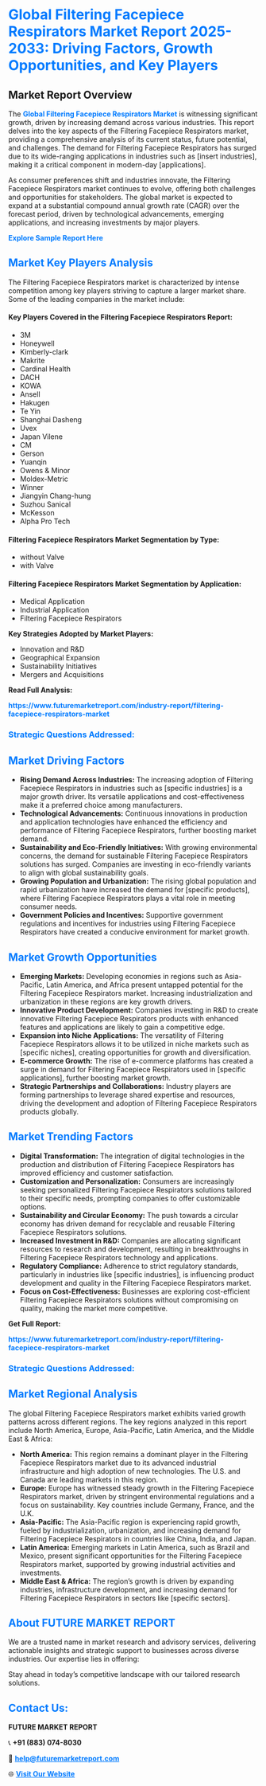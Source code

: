 <h1 style="color: #007BFF;">Global Filtering Facepiece Respirators Market Report 2025-2033: Driving Factors, Growth Opportunities, and Key Players</h1>

<section id="overview">
<h2>Market Report Overview</h2>
<p>The <a href="https://www.futuremarketreport.com/industry-report/filtering-facepiece-respirators-market" style="color: #007BFF; text-decoration: none;"><strong>Global Filtering Facepiece Respirators Market</strong></a> is witnessing significant growth, driven by increasing demand across various industries. This report delves into the key aspects of the Filtering Facepiece Respirators market, providing a comprehensive analysis of its current status, future potential, and challenges. The demand for Filtering Facepiece Respirators has surged due to its wide-ranging applications in industries such as [insert industries], making it a critical component in modern-day [applications].</p>
<p>As consumer preferences shift and industries innovate, the Filtering Facepiece Respirators market continues to evolve, offering both challenges and opportunities for stakeholders. The global market is expected to expand at a substantial compound annual growth rate (CAGR) over the forecast period, driven by technological advancements, emerging applications, and increasing investments by major players.</p>
</section>

<section id="overview">
<p><a href="https://www.futuremarketreport.com/request-sample/reportId=127216" style="color: #007BFF; text-decoration: none;"><strong>Explore Sample Report Here</strong></a></p>
</section>

<section id="key-players">
<h2 style="color: #007BFF;">Market Key Players Analysis</h2>
<p>The Filtering Facepiece Respirators market is characterized by intense competition among key players striving to capture a larger market share. Some of the leading companies in the market include:</p>
<h4>Key Players Covered in the Filtering Facepiece Respirators Report:</h4>
<ul><li>3M</li><li>Honeywell</li><li>Kimberly-clark</li><li>Makrite</li><li>Cardinal Health</li><li>DACH</li><li>KOWA</li><li>Ansell</li><li>Hakugen</li><li>Te Yin</li><li>Shanghai Dasheng</li><li>Uvex</li><li>Japan Vilene</li><li>CM</li><li>Gerson</li><li>Yuanqin</li><li>Owens &amp; Minor</li><li>Moldex-Metric</li><li>Winner</li><li>Jiangyin Chang-hung</li><li>Suzhou Sanical</li><li>McKesson</li><li>Alpha Pro Tech</li></ul>
<h4>Filtering Facepiece Respirators Market Segmentation by Type:</h4>
<ul><li>without Valve</li><li>with Valve</li></ul>

<h4>Filtering Facepiece Respirators Market Segmentation by Application:</h4>
<ul><li>Medical Application</li><li>Industrial Application</li><li>Filtering Facepiece Respirators</li></ul>
<p><strong>Key Strategies Adopted by Market Players:</strong></p>
<ul>
<li>Innovation and R&D</li>
<li>Geographical Expansion</li>
<li>Sustainability Initiatives</li>
<li>Mergers and Acquisitions</li>
</ul>
</section>

<section>
<p><strong>Read Full Analysis: </strong></p><a href="https://www.futuremarketreport.com/industry-report/filtering-facepiece-respirators-market" style="color: #007BFF; text-decoration: none;"><strong>https://www.futuremarketreport.com/industry-report/filtering-facepiece-respirators-market</strong></a>
<h3 style="color: #007BFF;">Strategic Questions Addressed:</h3>
</section>

<section id="driving-factors">
<h2 style="color: #007BFF;">Market Driving Factors</h2>
<ul>
<li><strong>Rising Demand Across Industries:</strong> The increasing adoption of Filtering Facepiece Respirators in industries such as [specific industries] is a major growth driver. Its versatile applications and cost-effectiveness make it a preferred choice among manufacturers.</li>
<li><strong>Technological Advancements:</strong> Continuous innovations in production and application technologies have enhanced the efficiency and performance of Filtering Facepiece Respirators, further boosting market demand.</li>
<li><strong>Sustainability and Eco-Friendly Initiatives:</strong> With growing environmental concerns, the demand for sustainable Filtering Facepiece Respirators solutions has surged. Companies are investing in eco-friendly variants to align with global sustainability goals.</li>
<li><strong>Growing Population and Urbanization:</strong> The rising global population and rapid urbanization have increased the demand for [specific products], where Filtering Facepiece Respirators plays a vital role in meeting consumer needs.</li>
<li><strong>Government Policies and Incentives:</strong> Supportive government regulations and incentives for industries using Filtering Facepiece Respirators have created a conducive environment for market growth.</li>
</ul>
</section>

<section id="growth-opportunities">
<h2 style="color: #007BFF;">Market Growth Opportunities</h2>
<ul>
<li><strong>Emerging Markets:</strong> Developing economies in regions such as Asia-Pacific, Latin America, and Africa present untapped potential for the Filtering Facepiece Respirators market. Increasing industrialization and urbanization in these regions are key growth drivers.</li>
<li><strong>Innovative Product Development:</strong> Companies investing in R&D to create innovative Filtering Facepiece Respirators products with enhanced features and applications are likely to gain a competitive edge.</li>
<li><strong>Expansion into Niche Applications:</strong> The versatility of Filtering Facepiece Respirators allows it to be utilized in niche markets such as [specific niches], creating opportunities for growth and diversification.</li>
<li><strong>E-commerce Growth:</strong> The rise of e-commerce platforms has created a surge in demand for Filtering Facepiece Respirators used in [specific applications], further boosting market growth.</li>
<li><strong>Strategic Partnerships and Collaborations:</strong> Industry players are forming partnerships to leverage shared expertise and resources, driving the development and adoption of Filtering Facepiece Respirators products globally.</li>
</ul>
</section>

<section id="trending-factors">
<h2 style="color: #007BFF;">Market Trending Factors</h2>
<ul>
<li><strong>Digital Transformation:</strong> The integration of digital technologies in the production and distribution of Filtering Facepiece Respirators has improved efficiency and customer satisfaction.</li>
<li><strong>Customization and Personalization:</strong> Consumers are increasingly seeking personalized Filtering Facepiece Respirators solutions tailored to their specific needs, prompting companies to offer customizable options.</li>
<li><strong>Sustainability and Circular Economy:</strong> The push towards a circular economy has driven demand for recyclable and reusable Filtering Facepiece Respirators solutions.</li>
<li><strong>Increased Investment in R&D:</strong> Companies are allocating significant resources to research and development, resulting in breakthroughs in Filtering Facepiece Respirators technology and applications.</li>
<li><strong>Regulatory Compliance:</strong> Adherence to strict regulatory standards, particularly in industries like [specific industries], is influencing product development and quality in the Filtering Facepiece Respirators market.</li>
<li><strong>Focus on Cost-Effectiveness:</strong> Businesses are exploring cost-efficient Filtering Facepiece Respirators solutions without compromising on quality, making the market more competitive.</li>
</ul>
</section>

<section>
<p><strong>Get Full Report: </strong></p><a href="https://www.futuremarketreport.com/industry-report/filtering-facepiece-respirators-market" style="color: #007BFF; text-decoration: none;"><strong>https://www.futuremarketreport.com/industry-report/filtering-facepiece-respirators-market</strong></a>
<h3 style="color: #007BFF;">Strategic Questions Addressed:</h3>
</section>


<section id="regional-analysis">
<h2 style="color: #007BFF;">Market Regional Analysis</h2>
<p>The global Filtering Facepiece Respirators market exhibits varied growth patterns across different regions. The key regions analyzed in this report include North America, Europe, Asia-Pacific, Latin America, and the Middle East & Africa:</p>
<ul>
<li><strong>North America:</strong> This region remains a dominant player in the Filtering Facepiece Respirators market due to its advanced industrial infrastructure and high adoption of new technologies. The U.S. and Canada are leading markets in this region.</li>
<li><strong>Europe:</strong> Europe has witnessed steady growth in the Filtering Facepiece Respirators market, driven by stringent environmental regulations and a focus on sustainability. Key countries include Germany, France, and the U.K.</li>
<li><strong>Asia-Pacific:</strong> The Asia-Pacific region is experiencing rapid growth, fueled by industrialization, urbanization, and increasing demand for Filtering Facepiece Respirators in countries like China, India, and Japan.</li>
<li><strong>Latin America:</strong> Emerging markets in Latin America, such as Brazil and Mexico, present significant opportunities for the Filtering Facepiece Respirators market, supported by growing industrial activities and investments.</li>
<li><strong>Middle East & Africa:</strong> The region’s growth is driven by expanding industries, infrastructure development, and increasing demand for Filtering Facepiece Respirators in sectors like [specific sectors].</li>
</ul>
</section>

<footer>
<h2 style="color: #007BFF;">About FUTURE MARKET REPORT</h2>
<p>We are a trusted name in market research and advisory services, delivering actionable insights and strategic support to businesses across diverse industries. Our expertise lies in offering:</p>

<p>Stay ahead in today’s competitive landscape with our tailored research solutions.</p>

<h2 style="color: #007BFF;">Contact Us:</h2>
<p><strong>FUTURE MARKET REPORT</strong></p>
<p>📞 <strong>+91 (883) 074-8030</strong></p>
<p>📧 <strong><a href="mailto:help@futuremarketreport.com" style="color: #007BFF;">help@futuremarketreport.com</a></strong></p>
<p>🌐 <strong><a href="https://www.futuremarketreport.com/" style="color: #007BFF;">Visit Our Website</a></strong></p>
</footer>